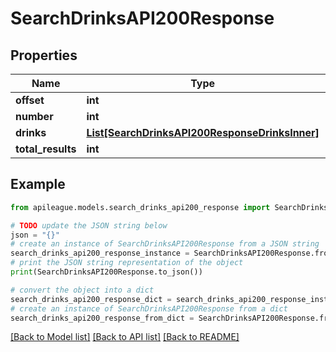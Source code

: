 # SearchDrinksAPI200Response


## Properties

Name | Type | Description | Notes
------------ | ------------- | ------------- | -------------
**offset** | **int** |  | [optional] 
**number** | **int** |  | [optional] 
**drinks** | [**List[SearchDrinksAPI200ResponseDrinksInner]**](SearchDrinksAPI200ResponseDrinksInner.md) |  | [optional] 
**total_results** | **int** |  | [optional] 

## Example

```python
from apileague.models.search_drinks_api200_response import SearchDrinksAPI200Response

# TODO update the JSON string below
json = "{}"
# create an instance of SearchDrinksAPI200Response from a JSON string
search_drinks_api200_response_instance = SearchDrinksAPI200Response.from_json(json)
# print the JSON string representation of the object
print(SearchDrinksAPI200Response.to_json())

# convert the object into a dict
search_drinks_api200_response_dict = search_drinks_api200_response_instance.to_dict()
# create an instance of SearchDrinksAPI200Response from a dict
search_drinks_api200_response_from_dict = SearchDrinksAPI200Response.from_dict(search_drinks_api200_response_dict)
```
[[Back to Model list]](../README.md#documentation-for-models) [[Back to API list]](../README.md#documentation-for-api-endpoints) [[Back to README]](../README.md)


